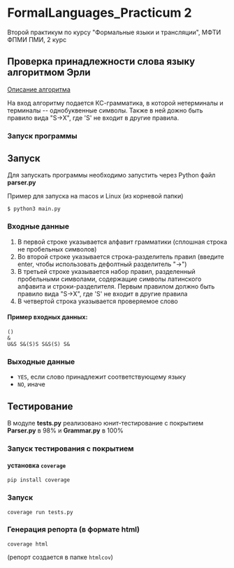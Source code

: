 # FormalLanguages_Practicum 2
Второй практикум по курсу "Формальные языки и трансляции", МФТИ ФПМИ ПМИ, 2 курс

## Проверка принадлежности слова языку алгоритмом Эрли

[Описание алгоритма](Earley.pdf)

На вход алгоритму подается КС-грамматика, в которой нетерминалы и терминалы -- однобуквенные символы. Также в ней дожно быть правило вида "S->X", где 'S' не входит в другие правила.  

### Запуск программы

## Запуск

Для запускать программы необходимо запустить через Python файл __parser.py__

Пример для запуска на macos и Linux (из корневой папки)

```$ python3 main.py```

### Входные данные 

1. В первой строке указывается алфавит грамматики (сплошная строка не пробельных символов)
2. Во второй строке указывается строка-разделитель правил (введите enter, чтобы использовать дефолтный разделитель "->")
3. В третьей строке указывается набор правил, разделенный пробельными символами, содержащие символы латинского алфавита и строки-разделителя. Первым правилом должно быть правило вида "S->X", где 'S' не входит в другие правила
4. В четвертой строка указывается проверяемое слово

#### Пример входных данных:

```
()
&
U&S S&(S)S S&S(S) S&
```

### Выходные данные 

* `YES`, если слово принадлежит соответствующему языку
* `NO`, иначе

## Тестирование
В модуле __tests.py__ реализовано юнит-тестирование с покрытием __Parser.py__ в 98% и __Grammar.py__ в 100%

### Запуск тестирования с покрытием

#### установка `coverage`

```
pip install coverage
```

### Запуск

```
coverage run tests.py
```

### Генерация репорта (в формате html)

```
coverage html
```

(репорт создается в папке `htmlcov`)
